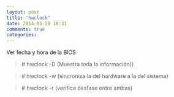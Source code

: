 ```yaml
---
layout: post
title: "hwclock"
date: 2014-01-29 18:31
comments: true
categories: 
---
```

Ver fecha y hora de la BIOS

>\# hwclock -D (Muestra toda la información))

>\# hwclock -w (sincroniza la del hardware a la del sistema)

>\# hwclock -r  (verifica desfase entre ambas)

